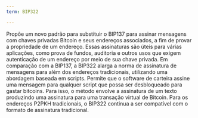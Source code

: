 ```yaml
---
term: BIP322

---
```

Propõe um novo padrão para substituir o BIP137 para assinar mensagens com chaves privadas Bitcoin e seus endereços associados, a fim de provar a propriedade de um endereço. Essas assinaturas são úteis para várias aplicações, como prova de fundos, auditoria e outros usos que exigem autenticação de um endereço por meio de sua chave privada. Em comparação com a BIP137, a BIP322 alarga a norma de assinatura de mensagens para além dos endereços tradicionais, utilizando uma abordagem baseada em scripts. Permite que o software de carteira assine uma mensagem para qualquer script que possa ser desbloqueado para gastar bitcoins. Para isso, o método envolve a assinatura de um texto produzindo uma assinatura para uma transação virtual de Bitcoin. Para os endereços P2PKH tradicionais, o BIP322 continua a ser compatível com o formato de assinatura tradicional.